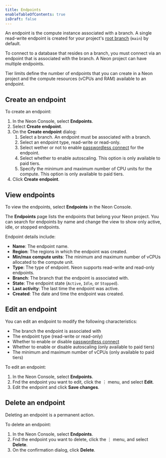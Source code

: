 ```yaml
---
title: Endpoints
enableTableOfContents: true
isDraft: false
---
```


An endpoint is the compute instance associated with a branch. A single read-write endpoint is created for your project's [root branch](#root-branch) (`main`) by default.

To connect to a database that resides on a branch, you must connect via an endpoint that is associated with the branch. A Neon project can have multiple endpoints.

Tier limits define the number of endpoints that you can create in a Neon project and the compute resources (vCPUs and RAM) available to an endpoint.

## Create an endpoint

To create an endpoint:

1. In the Neon Console, select **Endpoints**.
1. Select **Create endpoint**.
1. On the **Create endpoint** dialog:
    1. Select a branch. An endpoint must be associated with a branch.
    1. Select an endpoint type, read-write or read-only.
    1. Select wether or not to enable [passwordless connect](../../reference/glossary/#passwordless-auth) for the endpoint.
    1. Select whether to enable autoscaling. This option is only available to paid tiers.
    1. Specify the minimum and maximum number of CPU units for the compute. This option is only available to paid tiers.
1. Click **Create endpoint**.

## View endpoints

To view the endpoints, select **Endpoints** in the Neon Console.

The **Endpoints** page lists the endpoints that belong your Neon project. You can search for endpoints by name and change the view to show only active, idle, or stopped endpoints.

Endpoint details include:

- **Name**: The endpoint name.
- **Region**: The regions in which the endpoint was created.
- **Min/max compute units**: The minimum and maximum number of vCPUs allocated to the compute unit.
- **Type**: The type of endpoint. Neon supports read-write and read-only endpoints.
- **Branch**: The branch that the endpoint is associated with.
- **State**: The endpoint state (`Active`, `Idle`, or `Stopped`).
- **Last activity**: The last time the endpoint was active.
- **Created**: The date and time the endpoint was created.

## Edit an endpoint

You can edit an endpoint to modify the following characteristics:

- The branch the endpoint is associated with
- The endpoint type (read-write or read-only)
- Whether to enable or disable [passwordless connect](../../reference/glossary/#passwordless-auth)
- Whether to enable or disable autoscaling (only available to paid tiers)
- The minimum and maximum number of vCPUs (only available to paid tiers)

To edit an endpoint:

1. In the Neon Console, select **Endpoints**.
1. Fnd the endpoint you want to edit, click the &#8942; menu, and select **Edit**.
1. Edit the endpoint and click **Save changes**.

## Delete an endpoint

Deleting an endpoint is a permanent action.

To delete an endpoint:

1. In the Neon Console, select **Endpoints**.
1. Fnd the endpoint you want to delete, click the &#8942; menu, and select **Delete**.
1. On the confirmation dialog, click **Delete**.
